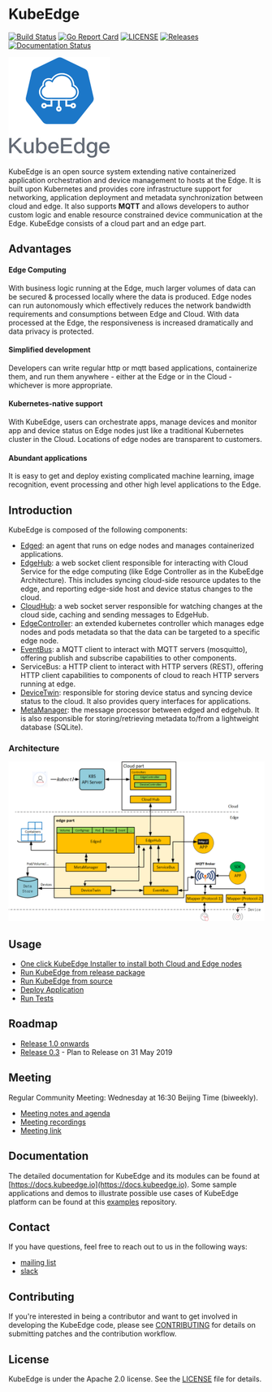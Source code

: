 # KubeEdge
[![Build Status](https://travis-ci.org/kubeedge/kubeedge.svg?branch=master)](https://travis-ci.org/kubeedge/kubeedge)
[![Go Report Card](https://goreportcard.com/badge/github.com/kubeedge/kubeedge)](https://goreportcard.com/report/github.com/kubeedge/kubeedge)
[![LICENSE](https://img.shields.io/github/license/kubeedge/kubeedge.svg?style=flat-square)](https://github.com/kubeedge/kubeedge/blob/master/LICENSE)
[![Releases](https://img.shields.io/github/release/kubeedge/kubeedge/all.svg?style=flat-square)](https://github.com/kubeedge/kubeedge/releases)
[![Documentation Status](https://readthedocs.org/projects/kubeedge/badge/?version=latest)](https://kubeedge.readthedocs.io/en/latest/?badge=latest)


<img src="./docs/images/KubeEdge_logo.png">

KubeEdge is an open source system extending native containerized application orchestration and device management to hosts at the Edge. It is built upon Kubernetes and provides core infrastructure support for networking, application deployment and metadata synchronization between cloud and edge. It also supports **MQTT** and allows developers to author custom logic and enable resource constrained device communication at the Edge. KubeEdge consists of a cloud part and an edge part.

## Advantages

#### Edge Computing

With business logic running at the Edge, much larger volumes of data can be secured & processed locally where the data is produced. Edge nodes can run autonomously which effectively reduces the network bandwidth requirements and consumptions between Edge and Cloud. With data processed at the Edge, the responsiveness is increased dramatically and data privacy is protected.

#### Simplified development

Developers can write regular http or mqtt based applications, containerize them, and run them anywhere - either at the Edge or in the Cloud - whichever is more appropriate.

#### Kubernetes-native support

With KubeEdge, users can orchestrate apps, manage devices and monitor app and device status on Edge nodes just like a traditional Kubernetes cluster in the Cloud. Locations of edge nodes are transparent to customers.

#### Abundant applications

It is easy to get and deploy existing complicated machine learning, image recognition, event processing and other high level applications to the Edge.

## Introduction

KubeEdge is composed of the following components:

- [Edged](https://github.com/kubeedge/kubeedge/blob/master/docs/modules/edge/edged.md): an agent that runs on edge nodes and manages containerized applications.
- [EdgeHub](https://github.com/kubeedge/kubeedge/blob/master/docs/modules/edge/edgehub.md): a web socket client responsible for interacting with Cloud Service for the edge computing (like Edge Controller as in the KubeEdge Architecture). This includes syncing cloud-side resource updates to the edge, and reporting edge-side host and device status changes to the cloud.
- [CloudHub](https://github.com/kubeedge/kubeedge/blob/master/docs/modules/cloud/cloudhub.md): a web socket server responsible for watching changes at the cloud side, caching and sending messages to EdgeHub.
- [EdgeController](https://github.com/kubeedge/kubeedge/blob/master/docs/modules/cloud/controller.md): an extended kubernetes controller which manages edge nodes and pods metadata so that the data can be targeted to a specific edge node.
- [EventBus](https://github.com/kubeedge/kubeedge/blob/master/docs/modules/edge/eventbus.md): a MQTT client to interact with MQTT servers (mosquitto), offering publish and subscribe capabilities to other components.
- ServiceBus: a HTTP client to interact with HTTP servers (REST), offering HTTP client capabilities to components of cloud to reach HTTP servers running at edge.
- [DeviceTwin](https://github.com/kubeedge/kubeedge/blob/master/docs/modules/edge/devicetwin.md): responsible for storing device status and syncing device status to the cloud. It also provides query interfaces for applications.
- [MetaManager](https://github.com/kubeedge/kubeedge/blob/master/docs/modules/edge/metamanager.md): the message processor between edged and edgehub. It is also responsible for storing/retrieving metadata to/from a lightweight database (SQLite). 

### Architecture

<img src="./docs/images/kubeedge_arch.png">

## Usage

* [One click KubeEdge Installer to install both Cloud and Edge nodes](./docs/setup/installer_setup.md)
* [Run KubeEdge from release package](./docs/getting-started/release_package.md)
* [Run KubeEdge from source](./docs/getting-started/usage.md)
* [Deploy Application](./docs/getting-started/usage.md#deploy-application)
* [Run Tests](./docs/getting-started/usage.md#run-tests)

## Roadmap

* [Release 1.0 onwards](./docs/getting-started/roadmap.md#release-1.0-onwards)
* [Release 0.3](./docs/getting-started/roadmap.md#release-0.3) - Plan to Release on 31 May 2019

## Meeting

Regular Community Meeting: Wednesday at 16:30 Beijing Time (biweekly).

- [Meeting notes and agenda](https://docs.google.com/document/d/1Sr5QS_Z04uPfRbA7PrXr3aPwCRpx7EtsyHq7mp6CnHs/edit)
- [Meeting recordings](https://www.youtube.com/playlist?list=PLQtlO1kVWGXkRGkjSrLGEPJODoPb8s5FM)
- [Meeting link](https://zoom.us/j/4167237304)

## Documentation

The detailed documentation for KubeEdge and its modules can be found at [https://docs.kubeedge.io](https://docs.kubeedge.io). 
Some sample applications and demos to illustrate possible use cases of KubeEdge platform can be found at this [examples](https://github.com/kubeedge/examples) repository.

## Contact

<!--
We don't have a troubleshooting guide yet.  When we do, uncomment the following and add the link.
If you need support, start with the [troubleshooting guide], and work your way through the process that we've outlined.

--> 
If you have questions, feel free to reach out to us in the following ways:

- [mailing list](https://groups.google.com/forum/#!forum/kubeedge)
- [slack](https://join.slack.com/t/kubeedge/shared_invite/enQtNjc0MTg2NTg2MTk0LWJmOTBmOGRkZWNhMTVkNGU1ZjkwNDY4MTY4YTAwNDAyMjRkMjdlMjIzYmMxODY1NGZjYzc4MWM5YmIxZjU1ZDI)

## Contributing

If you're interested in being a contributor and want to get involved in
developing the KubeEdge code, please see [CONTRIBUTING](CONTRIBUTING.md) for
details on submitting patches and the contribution workflow.

## License

KubeEdge is under the Apache 2.0 license. See the [LICENSE](LICENSE) file for details.
